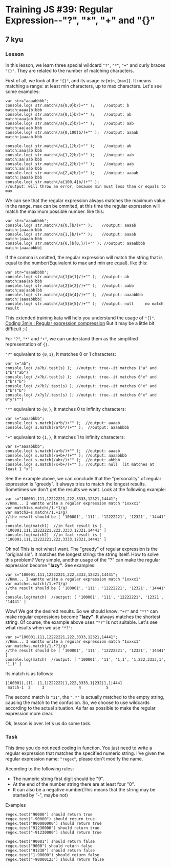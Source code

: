 # Training JS #39: Regular Expression--"?", "*", "+" and "{}"
## 7 kyu

### Lesson
In this lesson, we learn three special wildcard ```"?"```, ```"*"```, ```"+"``` and curly braces ```"{}"```. They are related to the number of matching characters.

First of all, we look at the ```"{}"```, and its usage is:```{min,[max]}```. It means matching a range: at least min characters, up to max characters. Let's see some examples:
```
var str="aaaabbbb";
console.log( str.match(/a{0,0}b/)+"" );    //output: b      match:aaaa|b|bbb
console.log( str.match(/a{0,1}b/)+"" );    //output: ab     match:aaa|ab|bbb
console.log( str.match(/a{0,2}b/)+"" );    //output: aab    match:aa|aab|bbb
console.log( str.match(/a{0,100}b/)+"" );  //output: aaaab  match:|aaaab|bbb

console.log( str.match(/a{1,1}b/)+"" );    //output: ab     match:aaa|ab|bbb
console.log( str.match(/a{1,2}b/)+"" );    //output: aab    match:aa|aab|bbb
console.log( str.match(/a{2,2}b/)+"" );    //output: aab    match:aa|aab|bbb
console.log( str.match(/a{2,4}b/)+"" );    //output: aaaab  match:|aaaab|bbb
console.log( str.match(/a{100,4}b/)+"" );
//output: will throw an error, because min must less than or equals to max
```

We can see that the regular expression always matches the maximum value in the range. max can be ommited, at this time the regular expression will match the maximum possible number. like this:
```
var str="aaaabbbb";
console.log( str.match(/a{0,}b/)+"" );    //output: aaaab     match:|aaaab|bbb
console.log( str.match(/a{1,}b/)+"" );    //output: aaaab     match:|aaaab|bbb
console.log( str.match(/a{0,}b{0,}/)+"" ); //output: aaaabbbb match:|aaaabbbb|
```

If the comma is omitted, the regular expression will match the string that is equal to the number(Equivalent to max and min are equal). like this:
```
var str="aaaabbbb";
console.log( str.match(/a{1}b{1}/)+"" );  //output: ab       match:aaa|ab|bbb
console.log( str.match(/a{2}b{2}/)+"" );  //output: aabb     match:aa|aabb|bb
console.log( str.match(/a{4}b{4}/)+"" );  //output: aaaabbbb match:|aaaabbbb|
console.log( str.match(/a{5}b{5}/)+"" );  //output: null     no match result
```

This extended training kata will help you understand the usage of ```"{}"```. [Coding 3min : Regular expression compression](http://www.codewars.com/kata/570bae4b0237999e940016e9) But it may be a little bit difficult ;-)

For ```"?"```, ```"*"``` and ```"+"```, we can understand them as the simplified representation of ```{}```.

```"?"``` equivalent to ```{0,1}```, It matches 0 or 1 characters:
```
var s="ab";
console.log( /a?b/.test(s) );  //output: true--it matches 1"a" and 1"b"("ab")
console.log( /x?b/.test(s) );  //output: true--it matches 0"x" and 1"b"("b")
console.log( /x?b?/.test(s) ); //output: true--it matches 0"x" and 1"b"("b")
console.log( /x?y?/.test(s) ); //output: true--it matches 0"x" and 0"y"("")
```

```"*"``` equivalent to ```{0,}```, It matches 0 to infinity characters:
```
var s="aaaabbbb";
console.log( s.match(/a*b/)+"" );  //output: aaaab
console.log( s.match(/a*b*/)+"" );  //output: aaaabbbb
```

```"+"``` equivalent to ```{1,}```, It matches 1 to infinity characters:
```
var s="aaaabbbb";
console.log( s.match(/a+b/)+"" );  //output: aaaab
console.log( s.match(/a+b+/)+"" ); //output: aaaabbbb
console.log( s.match(/ab+/)+"" );  //output: abbbb
console.log( s.match(/x+b+/)+"" ); //output: null  (it matches at least 1 "x")
```

See the example above, we can conclude that the "personality" of regular expression is "greedy". It always tries to match the longest results. Sometimes we don't get the results we want. Look at the following example:
```
var s="100001,111,12222221,222,3333,12321,14441";
//Hmm... I wantto write a regular expression match "1xxxx1"
var match1=s.match(/1.*1/g)
var match2=s.match(/1.+1/g)
//the result should be [ '100001', '111', '12222221', '12321', '14441' ]
console.log(match1)  //in fact result is [ '100001,111,12222221,222,3333,12321,14441' ]
console.log(match2)  //in fact result is [ '100001,111,12222221,222,3333,12321,14441' ]
```

Oh no! This is not what I want. The "greedy" of regular expression is the "original sin". It matches the longest string: the string itself. How to solve this problem? Very simple, another usage of the "?" can make the regular expression become **"lazy"**. See examples:
```
var s="100001,111,12222221,222,3333,12321,14441";
//Hmm... I wantto write a regular expression match "1xxxx1"
var match=s.match(/1.+?1/g)
//the result should be [ '100001', '111', '12222221', '12321', '14441' ]
console.log(match)  //output: [ '100001', '111', '12222221', '12321', '14441' ]
```

Wow! We got the desired results. So we should know: ```"+?"``` and ```"*?"``` can make regular expressions become **"lazy"**. It always matches the shortest string. Of course, the example above uses ```"*?"``` Is not suitable. Let's see what results when we use ```"*?"```:
```
var s="100001,111,12222221,222,3333,12321,14441";
//Hmm... I wantto write a regular expression match "1xxxx1"
var match=s.match(/1.*?1/g)
//the result should be [ '100001', '111', '12222221', '12321', '14441' ]
console.log(match)  //output: [ '100001', '11', '1,1', '1,222,3333,1', '1,1' ]
```

Its match is as follows:
```
|100001|,|11| |1,1|222222|1,222,3333,1|232|1,1|4441
 match-1  2     3               4           5
```

The second match is ```"11"```, the ``".*"`` is actually matched to the empty string, causing the match to the confusion. So, we choose to use wildcards according to the actual situation. As far as possible to make the regular expression more clear.

Ok, lesson is over. let's us do some task.

### Task

This time you do not need coding in function. You just need to write a regular expression that matches the specified numeric string. I've given the regular expression name: ```"regex"```, please don't modify the name.

According to the following rules:

- The numeric string first digit should be "9".
- At the end of the number string there are at least four "0".
- It can also be a negative number(This means that the string may be started by "-", maybe not)

Examples
```
regex.test("90000") should return true
regex.test("-90000") should return true
regex.test("900000000") should return true
regex.test("91230000") should return true
regex.test("-91230000") should return true

regex.test("90001") should return false
regex.test("9000") should return false
regex.test("91230") should return false
regex.test("1-90000") should return false
regex.test("-90000123") should return false
```
